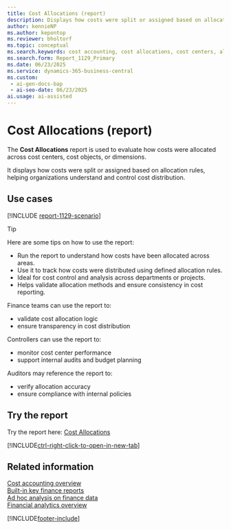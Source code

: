 ```yaml
---
title: Cost Allocations (report)
description: Displays how costs were split or assigned based on allocation rules. Use with cost centers or allocation bases. Explains cost distribution across entities using set allocation methods, ideal for cost control.
author: kennieNP
ms.author: kepontop
ms.reviewer: bholtorf
ms.topic: conceptual
ms.search.keywords: cost accounting, cost allocations, cost centers, allocation rules, cost control
ms.search.form: Report_1129_Primary
ms.date: 06/23/2025
ms.service: dynamics-365-business-central
ms.custom:
 - ai-gen-docs-bap
 - ai-seo-date: 06/23/2025
ai.usage: ai-assisted
---
```


# Cost Allocations (report)

The **Cost Allocations** report is used to evaluate how costs were allocated across cost centers, cost objects, or dimensions. 

It displays how costs were split or assigned based on allocation rules, helping organizations understand and control cost distribution.

## Use cases

[!INCLUDE [report-1129-scenario](../includes/report-1129-scenario-include.md)]

> [!TIP]
> Here are some tips on how to use the report:
>
> * Run the report to understand how costs have been allocated across areas.
> * Use it to track how costs were distributed using defined allocation rules.
> * Ideal for cost control and analysis across departments or projects.
> * Helps validate allocation methods and ensure consistency in cost reporting.

Finance teams can use the report to:
* validate cost allocation logic
* ensure transparency in cost distribution

Controllers can use the report to:
* monitor cost center performance
* support internal audits and budget planning

Auditors may reference the report to:
* verify allocation accuracy
* ensure compliance with internal policies


## Try the report

Try the report here: [Cost Allocations](https://businesscentral.dynamics.com?report=1129) 

[!INCLUDE[ctrl-right-click-to-open-in-new-tab](../includes/ctrl-right-click-to-open-in-new-tab.md)]


## Related information

[Cost accounting overview](../finance-manage-cost-accounting.md)   
[Built-in key finance reports](../finance-reports.md)  
[Ad hoc analysis on finance data](../ad-hoc-analysis-finance.md)  
[Financial analytics overview](../bi.md)  

[!INCLUDE[footer-include](../includes/footer-banner.md)]
